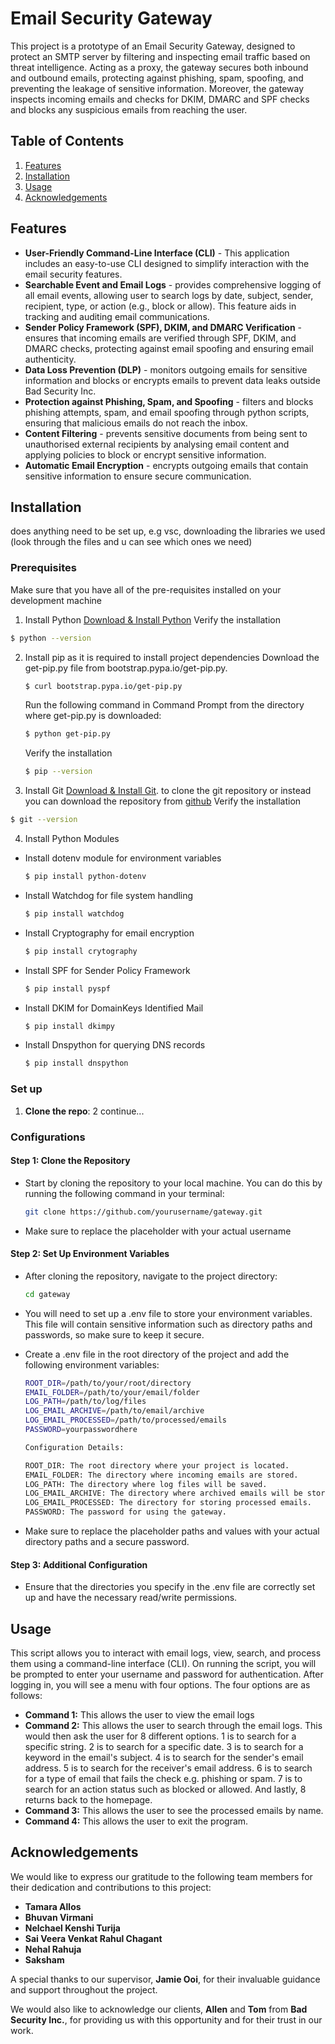 # Email Security Gateway

This project is a prototype of an Email Security Gateway, designed to protect an SMTP server by filtering and inspecting email traffic based on threat intelligence. Acting as a proxy, the gateway secures both inbound and outbound emails, protecting against phishing, spam, spoofing, and preventing the leakage of sensitive information.
Moreover, the gateway inspects incoming emails and checks for DKIM, DMARC and SPF checks and blocks any suspicious emails from reaching the user.

## Table of Contents

1. [Features](#features)
2. [Installation](#installation)
3. [Usage](#usage)
4. [Acknowledgements](#acknowledgements)


## Features
- **User-Friendly Command-Line Interface (CLI)** - This application includes an easy-to-use CLI designed to simplify interaction with the email security features.
- **Searchable Event and Email Logs** - provides comprehensive logging of all email events, allowing user to search logs by date, subject, sender, recipient, type, or action (e.g., block or allow). This feature aids in tracking and auditing email communications.
- **Sender Policy Framework (SPF), DKIM, and DMARC Verification** - ensures that incoming emails are verified through SPF, DKIM, and DMARC checks, protecting against email spoofing and ensuring email authenticity.
- **Data Loss Prevention (DLP)** - monitors outgoing emails for sensitive information and blocks or encrypts emails to prevent data leaks outside Bad Security Inc.
- **Protection against Phishing, Spam, and Spoofing** - filters and blocks phishing attempts, spam, and email spoofing through python scripts, ensuring that malicious emails do not reach the inbox.
- **Content Filtering** - prevents sensitive documents from being sent to unauthorised external recipients by analysing email content and applying policies to block or encrypt sensitive information.
- **Automatic Email Encryption** - encrypts outgoing emails that contain sensitive information to ensure secure communication.

## Installation
does anything need to be set up,
e.g vsc, downloading the libraries we used
(look through the files and u can see which ones we need)

### Prerequisites
Make sure that you have all of the pre-requisites installed on your development machine
1. Install Python [Download & Install Python](https://www.python.org/downloads/)
   Verify the installation
  ```bash
  $ python --version
  ```

2. Install pip as it is required to install project dependencies
   Download the get-pip.py file from bootstrap.pypa.io/get-pip.py.
   ```bash
   $ curl bootstrap.pypa.io/get-pip.py
   ```
   Run the following command in Command Prompt from the directory where get-pip.py is downloaded:
   ```bash
   $ python get-pip.py
   ```
   Verify the installation
   ```bash
   $ pip --version
   ```

3. Install Git [Download & Install Git](https://git-scm.com/downloads). to clone the git repository or instead you can download the repository from [github](https://github.com/tamaraallos/gateway.git)
  Verify the installation
  ```bash
  $ git --version
  ```

4. Install Python Modules
  - Install dotenv module for environment variables
    ```bash
    $ pip install python-dotenv
    ```
  - Install Watchdog for file system handling
    ```bash
    $ pip install watchdog
    ```
  - Install Cryptography for email encryption
    ```bash
    $ pip install crytography
    ```    
  - Install SPF for Sender Policy Framework
    ```bash
    $ pip install pyspf
    ```
  - Install DKIM for DomainKeys Identified Mail
    ```bash
    $ pip install dkimpy
    ```
  - Install Dnspython for querying DNS records
    ```bash
    $ pip install dnspython
    ```

### Set up
1. **Clone the repo**:
2 continue...

### Configurations

#### Step 1: Clone the Repository
- Start by cloning the repository to your local machine. You can do this by running the following command in your terminal:

  ```bash
  git clone https://github.com/yourusername/gateway.git
  
- Make sure to replace the placeholder with your actual username
#### Step 2: Set Up Environment Variables
- After cloning the repository, navigate to the project directory:

  ```bash
  cd gateway
- You will need to set up a .env file to store your environment variables. This file will contain sensitive information such as directory paths and passwords, so make sure to keep it secure.

- Create a .env file in the root directory of the project and add the following environment variables:


  ```bash
  ROOT_DIR=/path/to/your/root/directory
  EMAIL_FOLDER=/path/to/your/email/folder
  LOG_PATH=/path/to/log/files
  LOG_EMAIL_ARCHIVE=/path/to/email/archive
  LOG_EMAIL_PROCESSED=/path/to/processed/emails
  PASSWORD=yourpasswordhere

  Configuration Details:
  
  ROOT_DIR: The root directory where your project is located.
  EMAIL_FOLDER: The directory where incoming emails are stored.
  LOG_PATH: The directory where log files will be saved.
  LOG_EMAIL_ARCHIVE: The directory where archived emails will be stored.
  LOG_EMAIL_PROCESSED: The directory for storing processed emails.
  PASSWORD: The password for using the gateway.
- Make sure to replace the placeholder paths and values with your actual directory paths and a secure password.

#### Step 3: Additional Configuration
- Ensure that the directories you specify in the .env file are correctly set up and have the necessary read/write permissions.


## Usage
This script allows you to interact with email logs, view, search, and process them using a command-line interface (CLI). On running the script, you will be prompted to enter your username and password for authentication. After logging in, you will see a menu with four options. The four options are as follows:
- **Command 1:** This allows the user to view the email logs
- **Command 2:** This allows the user to search through the email logs.
This would then ask the user for 8 different options. 1 is to search for a specific string.
2 is to search for a specific date. 3 is to search for a keyword in the email's subject.
4 is to search for the sender's email address. 5 is to search for the receiver's email address. 6 is to search for a type of email that fails the check e.g. phishing or spam. 7 is to search for an action status such as blocked or allowed. And lastly, 8 returns back to the homepage.
- **Command 3:** This allows the user to see the processed emails by name.
- **Command 4:** This allows the user to exit the program.



## Acknowledgements

We would like to express our gratitude to the following team members for their dedication and contributions to this project:

- **Tamara Allos**
- **Bhuvan Virmani** 
- **Nelchael Kenshi Turija** 
- **Sai Veera Venkat Rahul Chagant** 
- **Nehal Rahuja** 
- **Saksham**

A special thanks to our supervisor, **Jamie Ooi**, for their invaluable guidance and support throughout the project.

We would also like to acknowledge our clients, **Allen** and **Tom** from **Bad Security Inc.**, for providing us with this opportunity and for their trust in our work.
